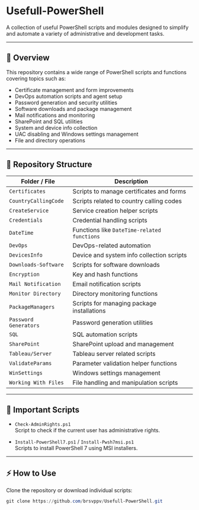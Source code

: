 # Usefull-PowerShell

A collection of useful PowerShell scripts and modules designed to simplify and automate a variety of administrative and development tasks.

---

## 🚀 Overview

This repository contains a wide range of PowerShell scripts and functions covering topics such as:

- Certificate management and form improvements  
- DevOps automation scripts and agent setup  
- Password generation and security utilities  
- Software downloads and package management  
- Mail notifications and monitoring  
- SharePoint and SQL utilities  
- System and device info collection  
- UAC disabling and Windows settings management  
- File and directory operations  

---

## 📂 Repository Structure

| Folder / File           | Description                                   |
|------------------------|-----------------------------------------------|
| `Certificates`         | Scripts to manage certificates and forms      |
| `CountryCallingCode`   | Scripts related to country calling codes      |
| `CreateService`        | Service creation helper scripts                |
| `Credentials`          | Credential handling scripts                     |
| `DateTime`             | Functions like `DateTime-related functions`             |
| `DevOps`               | DevOps-related automation                       |
| `DevicesInfo`          | Device and system info collection scripts      |
| `Downloads-Software`   | Scripts for software downloads                   |
| `Encryption`           | Key and hash functions                           |
| `Mail Notification`    | Email notification scripts                       |
| `Monitor Directory`    | Directory monitoring functions                   |
| `PackageManagers`      | Scripts for managing package installations      |
| `Password Generators`  | Password generation utilities                    |
| `SQL`                  | SQL automation scripts                           |
| `SharePoint`           | SharePoint upload and management                 |
| `Tableau/Server`       | Tableau server related scripts                    |
| `ValidateParams`       | Parameter validation helper functions            |
| `WinSettings`          | Windows settings management                       |
| `Working With Files`   | File handling and manipulation scripts           |

---

## 📄 Important Scripts

- `Check-AdminRights.ps1`  
  Script to check if the current user has administrative rights.

- `Install-PowerShell7.ps1` / `Install-Pwsh7msi.ps1`  
  Scripts to install PowerShell 7 using MSI installers.

---

## ⚡ How to Use

Clone the repository or download individual scripts:

```powershell
git clone https://github.com/brsvppv/Usefull-PowerShell.git
